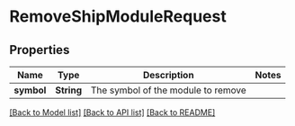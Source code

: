 # RemoveShipModuleRequest

## Properties

Name | Type | Description | Notes
------------ | ------------- | ------------- | -------------
**symbol** | **String** | The symbol of the module to remove | 

[[Back to Model list]](../README.md#documentation-for-models) [[Back to API list]](../README.md#documentation-for-api-endpoints) [[Back to README]](../README.md)


